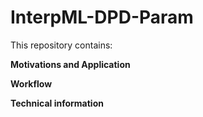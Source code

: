 # InterpML-DPD-Param

This repository contains:

**Motivations and Application**

**Workflow**

**Technical information**

